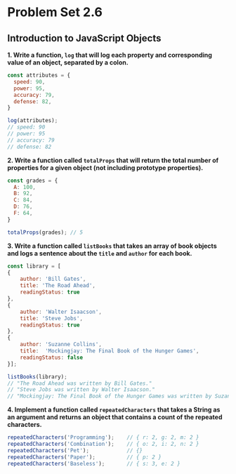 # Problem Set 2.6
## Introduction to JavaScript Objects

**1. Write a function, `log` that will log each property and corresponding value of an object, separated by a colon.**

  ```javascript
  const attributes = {
    speed: 90,
    power: 95,
    accuracy: 79,
    defense: 82,
  }

  log(attributes);
  // speed: 90
  // power: 95
  // accuracy: 79
  // defense: 82
  ```

**2. Write a function called `totalProps` that will return the total number of properties for a given object (not including prototype properties).**

  ```javascript
  const grades = {
    A: 100,
    B: 92,
    C: 84,
    D: 76,
    F: 64,
  }

  totalProps(grades); // 5
  ```

**3. Write a function called `listBooks` that takes an array of book objects and logs a sentence about the `title` and `author` for each book.**

  ```javascript
  const library = [ 
  {
      author: 'Bill Gates',
      title: 'The Road Ahead',
      readingStatus: true
  },
  {
      author: 'Walter Isaacson',
      title: 'Steve Jobs',
      readingStatus: true
  },
  {
      author: 'Suzanne Collins',
      title:  'Mockingjay: The Final Book of the Hunger Games', 
      readingStatus: false
  }];

  listBooks(library);
  // "The Road Ahead was written by Bill Gates."
  // "Steve Jobs was written by Walter Isaacson."
  // "Mockingjay: The Final Book of the Hunger Games was written by Suzanne Collins."
  ```

**4. Implement a function called `repeatedCharacters` that takes a String as an argument and returns an object that contains a count of the repeated characters.**

  ```javascript
  repeatedCharacters('Programming');    // { r: 2, g: 2, m: 2 }
  repeatedCharacters('Combination');    // { o: 2, i: 2, n: 2 }
  repeatedCharacters('Pet');            // {}
  repeatedCharacters('Paper');          // { p: 2 }
  repeatedCharacters('Baseless');       // { s: 3, e: 2 }
  ```
